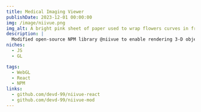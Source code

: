 ```yaml
---
title: Medical Imaging Viewer
publishDate: 2023-12-01 00:00:00
img: /image/niivue.png
img_alt: A bright pink sheet of paper used to wrap flowers curves in front of rich blue background
description: |
  Modified open-source NPM library @niivue to enable rendering 3-D objects onto medical imaging viewer for MRI Simulation platform used by NYU Langone.
niches:
  - JS
  - GL

tags:
  - WebGL
  - React
  - NPM
links:
  - github.com/devd-99/niivue-react
  - github.com/devd-99/niivue-mod
---
```


